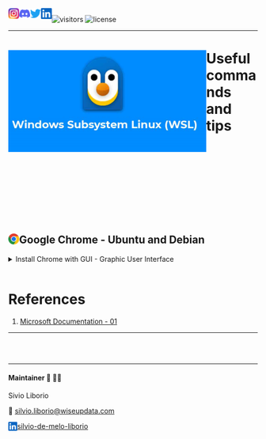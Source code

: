 <a href="https://github.com/wiseupdata/wsl-latest">
  <img align="left" alt="Wise Up Data's Instagram" width="22px" src="https://raw.githubusercontent.com/wiseupdata/wsl-latest/main/assets/instagram.png" />   
</a> 
<a href="https://github.com/wiseupdata/wsl-latest">
  <img align="left" alt="wise Up Data's Discord" width="22px" src="https://raw.githubusercontent.com/wiseupdata/wsl-latest/main/assets/discord.svg" />
</a>
<a href="https://github.com/wiseupdata/wsl-latest">
  <img align="left" alt="wise Up Data | Twitter" width="22px" src="https://raw.githubusercontent.com/wiseupdata/wsl-latest/main/assets/twitter.svg" />
</a>
<a href="https://github.com/wiseupdata/wsl-latest">
  <img align="left" alt="wise Up Data's LinkedIN" width="22px" src="https://raw.githubusercontent.com/wiseupdata/wsl-latest/main/assets/linkedin.svg" />
</a>

![visitors](https://visitor-badge.glitch.me/badge?page_id=wiseupdata.wsl-latest&left_color=green&right_color=black)
![license](https://img.shields.io/github/license/wiseupdata/wsl-latest)

---

<a name="readme-top"></a>

<h1>
<img align="left" alt="DP-203" src="https://raw.githubusercontent.com/wiseupdata/wsl-latest/main/assets/20230402_120516_image.png" width="400" />

# Useful commands and tips

</h1>

<br>
<br>
<br>
<br>
<br>
<br>
<br>
<br>
<br>

## Google Chrome - Ubuntu and Debian <img align="left" alt="wise Up Data | CHrome" width="22px" src="https://raw.githubusercontent.com/wiseupdata/wsl-latest/main/assets/chrome.png" />

<details>
<summary>
    Install Chrome with GUI - Graphic User Interface 
</summary>

### Update the wsl

> run the command as powershell adm.

```
wsl --update
wsl --shutdown
```

<br>

### Let's install the Chrome 🚀️

> update your distr

```
sudo apt update
```

> install - Run the following commands one by one.

```
cd /tmp
sudo wget https://dl.google.com/linux/direct/google-chrome-stable_current_amd64.deb
```

> Ignore errors messages in this step, just run!

```
sudo dpkg -i google-chrome-stable_current_amd64.deb
```

> keep the installation

```
sudo apt install --fix-broken -y
sudo dpkg -i google-chrome-stable_current_amd64.deb
```

### lauch and have fun! ❤️

```
google-chrome
```

![](https://raw.githubusercontent.com/wiseupdata/wsl-latest/main/assets/20230402_125022_image.png)


</details>

<br>

# References

1. [Microsoft Documentation - 01](https://learn.microsoft.com/en-us/windows/wsl/tutorials/gui-apps)

---

<br>
<br>




---

#### Maintainer 🤗 👨‍💻

Sivio Liborio

📧 silvio.liborio@wiseupdata.com

<a href="https://www.linkedin.com/in/silvio-de-melo-liborio">silvio-de-melo-liborio <img align="left" alt="LinkedIN" width="18px" src="https://raw.githubusercontent.com/wiseupdata/wsl-latest/main/assets/linkedin.svg" />
</a>
